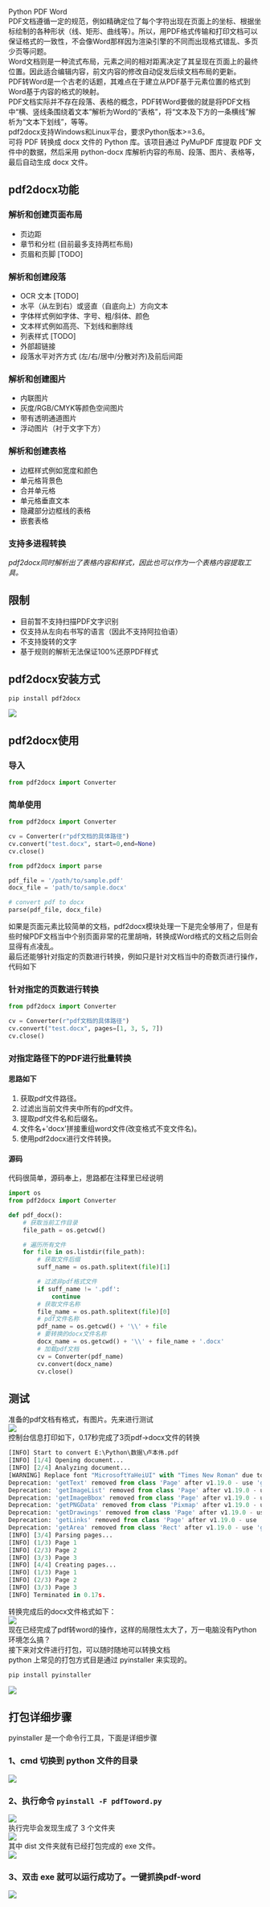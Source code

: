 Python PDF Word<br />PDF文档遵循一定的规范，例如精确定位了每个字符出现在页面上的坐标、根据坐标绘制的各种形状（线、矩形、曲线等）。所以，用PDF格式传输和打印文档可以保证格式的一致性，不会像Word那样因为渲染引擎的不同而出现格式错乱、多页少页等问题。<br />Word文档则是一种流式布局，元素之间的相对距离决定了其呈现在页面上的最终位置。因此适合编辑内容，前文内容的修改自动促发后续文档布局的更新。<br />PDF转Word是一个古老的话题，其难点在于建立从PDF基于元素位置的格式到Word基于内容的格式的映射。<br />PDF文档实际并不存在段落、表格的概念，PDF转Word要做的就是将PDF文档中“横、竖线条围绕着文本”解析为Word的“表格”，将“文本及下方的一条横线”解析为“文本下划线”，等等。<br />pdf2docx支持Windows和Linux平台，要求Python版本>=3.6。<br />可将 PDF 转换成 docx 文件的 Python 库。该项目通过 PyMuPDF 库提取 PDF 文件中的数据，然后采用 python-docx 库解析内容的布局、段落、图片、表格等，最后自动生成 docx 文件。
<a name="SH5N2"></a>
## pdf2docx功能
<a name="rAhk9"></a>
### 解析和创建页面布局

- 页边距
- 章节和分栏 (目前最多支持两栏布局)
- 页眉和页脚 [TODO]
<a name="aZQHq"></a>
### 解析和创建段落

- OCR 文本 [TODO] 
- 水平（从左到右）或竖直（自底向上）方向文本
- 字体样式例如字体、字号、粗/斜体、颜色
- 文本样式例如高亮、下划线和删除线
- 列表样式 [TODO]
- 外部超链接
- 段落水平对齐方式 (左/右/居中/分散对齐)及前后间距
<a name="cuf0b"></a>
### 解析和创建图片

- 内联图片
- 灰度/RGB/CMYK等颜色空间图片
- 带有透明通道图片
- 浮动图片（衬于文字下方）
<a name="edvUu"></a>
### 解析和创建表格

- 边框样式例如宽度和颜色
- 单元格背景色
- 合并单元格
- 单元格垂直文本
- 隐藏部分边框线的表格
- 嵌套表格
<a name="EjGmo"></a>
### 支持多进程转换
_pdf2docx同时解析出了表格内容和样式，因此也可以作为一个表格内容提取工具。_
<a name="PRNTl"></a>
## 限制

- 目前暂不支持扫描PDF文字识别
- 仅支持从左向右书写的语言（因此不支持阿拉伯语）
- 不支持旋转的文字
- 基于规则的解析无法保证100%还原PDF样式
<a name="fXtlO"></a>
## pdf2docx安装方式
```bash
pip install pdf2docx
```
![](./img/1635768367509-5eda0c94-1d0d-49f6-ba42-332b775db8ac.webp)
<a name="rMp7U"></a>
## pdf2docx使用
<a name="qC64c"></a>
### 导入
```python
from pdf2docx import Converter
```
<a name="G1ipn"></a>
### 简单使用
```python
from pdf2docx import Converter

cv = Converter(r"pdf文档的具体路径")
cv.convert("test.docx", start=0,end=None)
cv.close()
```
```python
from pdf2docx import parse

pdf_file = '/path/to/sample.pdf'
docx_file = 'path/to/sample.docx'

# convert pdf to docx
parse(pdf_file, docx_file)
```
如果是页面元素比较简单的文档，pdf2docx模块处理一下是完全够用了，但是有些时候PDF文档当中个别页面非常的花里胡哨，转换成Word格式的文档之后则会显得有点凌乱。<br />最后还能够针对指定的页数进行转换，例如只是针对文档当中的奇数页进行操作，代码如下
<a name="mcsup"></a>
### 针对指定的页数进行转换
```python
from pdf2docx import Converter

cv = Converter(r"pdf文档的具体路径")
cv.convert("test.docx", pages=[1, 3, 5, 7])
cv.close()
```
<a name="Foy99"></a>
### 对指定路径下的PDF进行批量转换
<a name="eyg3m"></a>
#### 思路如下

1. 获取pdf文件路径。
2. 过滤出当前文件夹中所有的pdf文件。
3. 提取pdf文件名和后缀名。
4. 文件名+'docx'拼接重组word文件(改变格式不变文件名)。
5. 使用pdf2docx进行文件转换。
<a name="I2sew"></a>
#### 源码
代码很简单，源码奉上，思路都在注释里已经说明
```python
import os
from pdf2docx import Converter

def pdf_docx():
    # 获取当前工作目录
    file_path = os.getcwd()

    # 遍历所有文件
    for file in os.listdir(file_path):
        # 获取文件后缀
        suff_name = os.path.splitext(file)[1]

        # 过滤非pdf格式文件
        if suff_name != '.pdf':
            continue
        # 获取文件名称
        file_name = os.path.splitext(file)[0]
        # pdf文件名称
        pdf_name = os.getcwd() + '\\' + file
        # 要转换的docx文件名称
        docx_name = os.getcwd() + '\\' + file_name + '.docx'
        # 加载pdf文档
        cv = Converter(pdf_name)
        cv.convert(docx_name)
        cv.close()
```
<a name="LtqS3"></a>
## 测试
准备的pdf文档有格式，有图片。先来进行测试<br />![](./img/1635768367896-229682dc-82ad-47f7-a1e4-7288d8490dc2.gif)<br />控制台信息打印如下，0.17秒完成了3页pdf->docx文件的转换
```python
[INFO] Start to convert E:\Python\数据\卢本伟.pdf
[INFO] [1/4] Opening document...
[INFO] [2/4] Analyzing document...
[WARNING] Replace font "MicrosoftYaHeiUI" with "Times New Roman" due to lack of data.
Deprecation: 'getText' removed from class 'Page' after v1.19.0 - use 'get_text'.
Deprecation: 'getImageList' removed from class 'Page' after v1.19.0 - use 'get_images'.
Deprecation: 'getImageBbox' removed from class 'Page' after v1.19.0 - use 'get_image_bbox'.
Deprecation: 'getPNGData' removed from class 'Pixmap' after v1.19.0 - use 'tobytes'.
Deprecation: 'getDrawings' removed from class 'Page' after v1.19.0 - use 'get_drawings'.
Deprecation: 'getLinks' removed from class 'Page' after v1.19.0 - use 'get_links'.
Deprecation: 'getArea' removed from class 'Rect' after v1.19.0 - use 'get_area'.
[INFO] [3/4] Parsing pages...
[INFO] (1/3) Page 1
[INFO] (2/3) Page 2
[INFO] (3/3) Page 3
[INFO] [4/4] Creating pages...
[INFO] (1/3) Page 1
[INFO] (2/3) Page 2
[INFO] (3/3) Page 3
[INFO] Terminated in 0.17s.
```
转换完成后的docx文件格式如下：<br />![](./img/1635768367754-2e873352-fb84-486b-95c4-beeba299bf04.webp)<br />现在已经完成了pdf转word的操作，这样的局限性太大了，万一电脑没有Python环境怎么搞？<br />接下来对文件进行打包，可以随时随地可以转换文档<br />python 上常见的打包方式目是通过 pyinstaller 来实现的。
```bash
pip install pyinstaller 
```
![](./img/1635768367505-5cea0029-d6ea-4650-98c3-c83b7cc78b00.webp)
<a name="QLhv3"></a>
## 打包详细步骤
pyinstaller 是一个命令行工具，下面是详细步骤
<a name="hZya1"></a>
### 1、cmd 切换到 python 文件的目录
![](./img/1635768367653-68af6235-cd5f-4a4d-b6a9-b523903da9f0.webp)
<a name="mZo4U"></a>
### 2、执行命令 `pyinstall -F pdfToword.py`
![](./img/1635768368238-9ddb2f83-f599-4b84-b469-618e79cae388.gif)<br />执行完毕会发现生成了 3 个文件夹<br />![](./img/1635768368194-3490b292-36a5-4289-8ed8-abf1d2f94066.webp)<br />其中 dist 文件夹就有已经打包完成的 exe 文件。<br />![](./img/1635768368447-16ee2bf7-df9e-42cd-a105-f5dd488944ca.webp)
<a name="Lo2pr"></a>
### 3、双击 exe 就可以运行成功了。一键抓换pdf-word
![](./img/1635768368530-0844a60f-6fc4-4dad-a048-81afceaa5e8e.gif)
